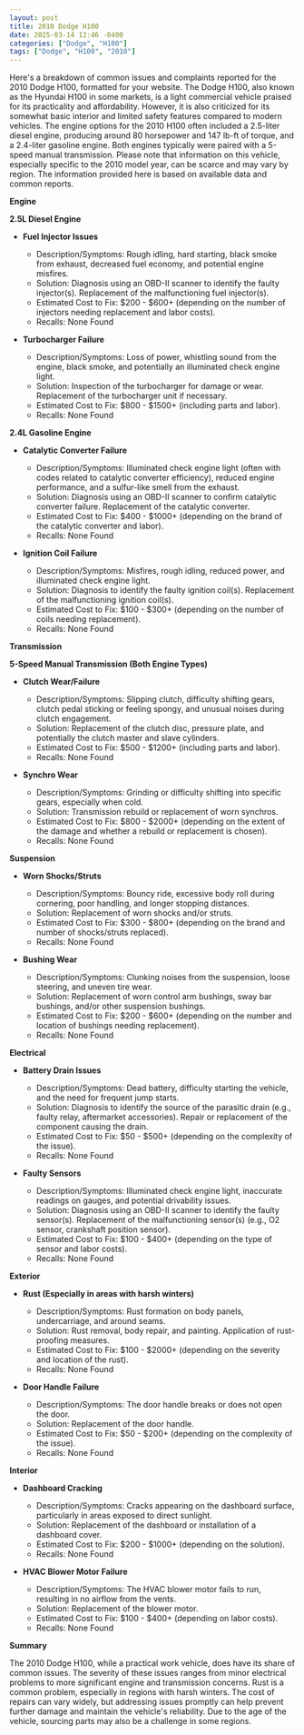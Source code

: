 ```yaml
---
layout: post
title: 2010 Dodge H100
date: 2025-03-14 12:46 -0400
categories: ["Dodge", "H100"]
tags: ["Dodge", "H100", "2010"]
---
```

Here's a breakdown of common issues and complaints reported for the 2010 Dodge H100, formatted for your website. The Dodge H100, also known as the Hyundai H100 in some markets, is a light commercial vehicle praised for its practicality and affordability. However, it is also criticized for its somewhat basic interior and limited safety features compared to modern vehicles. The engine options for the 2010 H100 often included a 2.5-liter diesel engine, producing around 80 horsepower and 147 lb-ft of torque, and a 2.4-liter gasoline engine. Both engines typically were paired with a 5-speed manual transmission. Please note that information on this vehicle, especially specific to the 2010 model year, can be scarce and may vary by region. The information provided here is based on available data and common reports.

**Engine**

**2.5L Diesel Engine**

*   **Fuel Injector Issues**
    *   Description/Symptoms: Rough idling, hard starting, black smoke from exhaust, decreased fuel economy, and potential engine misfires.
    *   Solution: Diagnosis using an OBD-II scanner to identify the faulty injector(s). Replacement of the malfunctioning fuel injector(s).
    *   Estimated Cost to Fix: $200 - $600+ (depending on the number of injectors needing replacement and labor costs).
    *   Recalls: None Found

*   **Turbocharger Failure**
    *   Description/Symptoms: Loss of power, whistling sound from the engine, black smoke, and potentially an illuminated check engine light.
    *   Solution: Inspection of the turbocharger for damage or wear. Replacement of the turbocharger unit if necessary.
    *   Estimated Cost to Fix: $800 - $1500+ (including parts and labor).
    *   Recalls: None Found

**2.4L Gasoline Engine**

*   **Catalytic Converter Failure**
    *   Description/Symptoms: Illuminated check engine light (often with codes related to catalytic converter efficiency), reduced engine performance, and a sulfur-like smell from the exhaust.
    *   Solution: Diagnosis using an OBD-II scanner to confirm catalytic converter failure. Replacement of the catalytic converter.
    *   Estimated Cost to Fix: $400 - $1000+ (depending on the brand of the catalytic converter and labor).
    *   Recalls: None Found

*   **Ignition Coil Failure**
    *   Description/Symptoms: Misfires, rough idling, reduced power, and illuminated check engine light.
    *   Solution: Diagnosis to identify the faulty ignition coil(s). Replacement of the malfunctioning ignition coil(s).
    *   Estimated Cost to Fix: $100 - $300+ (depending on the number of coils needing replacement).
    *   Recalls: None Found

**Transmission**

**5-Speed Manual Transmission (Both Engine Types)**

*   **Clutch Wear/Failure**
    *   Description/Symptoms: Slipping clutch, difficulty shifting gears, clutch pedal sticking or feeling spongy, and unusual noises during clutch engagement.
    *   Solution: Replacement of the clutch disc, pressure plate, and potentially the clutch master and slave cylinders.
    *   Estimated Cost to Fix: $500 - $1200+ (including parts and labor).
    *   Recalls: None Found

*   **Synchro Wear**
    *   Description/Symptoms: Grinding or difficulty shifting into specific gears, especially when cold.
    *   Solution: Transmission rebuild or replacement of worn synchros.
    *   Estimated Cost to Fix: $800 - $2000+ (depending on the extent of the damage and whether a rebuild or replacement is chosen).
    *   Recalls: None Found

**Suspension**

*   **Worn Shocks/Struts**
    *   Description/Symptoms: Bouncy ride, excessive body roll during cornering, poor handling, and longer stopping distances.
    *   Solution: Replacement of worn shocks and/or struts.
    *   Estimated Cost to Fix: $300 - $800+ (depending on the brand and number of shocks/struts replaced).
    *   Recalls: None Found

*   **Bushing Wear**
    *   Description/Symptoms: Clunking noises from the suspension, loose steering, and uneven tire wear.
    *   Solution: Replacement of worn control arm bushings, sway bar bushings, and/or other suspension bushings.
    *   Estimated Cost to Fix: $200 - $600+ (depending on the number and location of bushings needing replacement).
    *   Recalls: None Found

**Electrical**

*   **Battery Drain Issues**
    *   Description/Symptoms: Dead battery, difficulty starting the vehicle, and the need for frequent jump starts.
    *   Solution: Diagnosis to identify the source of the parasitic drain (e.g., faulty relay, aftermarket accessories). Repair or replacement of the component causing the drain.
    *   Estimated Cost to Fix: $50 - $500+ (depending on the complexity of the issue).
    *   Recalls: None Found

*   **Faulty Sensors**
    *   Description/Symptoms: Illuminated check engine light, inaccurate readings on gauges, and potential drivability issues.
    *   Solution: Diagnosis using an OBD-II scanner to identify the faulty sensor(s). Replacement of the malfunctioning sensor(s) (e.g., O2 sensor, crankshaft position sensor).
    *   Estimated Cost to Fix: $100 - $400+ (depending on the type of sensor and labor costs).
    *   Recalls: None Found

**Exterior**

*   **Rust (Especially in areas with harsh winters)**
    *   Description/Symptoms: Rust formation on body panels, undercarriage, and around seams.
    *   Solution: Rust removal, body repair, and painting. Application of rust-proofing measures.
    *   Estimated Cost to Fix: $100 - $2000+ (depending on the severity and location of the rust).
    *   Recalls: None Found

*   **Door Handle Failure**
    *   Description/Symptoms: The door handle breaks or does not open the door.
    *   Solution: Replacement of the door handle.
    *   Estimated Cost to Fix: $50 - $200+ (depending on the complexity of the issue).
    *   Recalls: None Found

**Interior**

*   **Dashboard Cracking**
    *   Description/Symptoms: Cracks appearing on the dashboard surface, particularly in areas exposed to direct sunlight.
    *   Solution: Replacement of the dashboard or installation of a dashboard cover.
    *   Estimated Cost to Fix: $200 - $1000+ (depending on the solution).
    *   Recalls: None Found

*   **HVAC Blower Motor Failure**
    *   Description/Symptoms: The HVAC blower motor fails to run, resulting in no airflow from the vents.
    *   Solution: Replacement of the blower motor.
    *   Estimated Cost to Fix: $100 - $400+ (depending on labor costs).
    *   Recalls: None Found

**Summary**

The 2010 Dodge H100, while a practical work vehicle, does have its share of common issues. The severity of these issues ranges from minor electrical problems to more significant engine and transmission concerns. Rust is a common problem, especially in regions with harsh winters. The cost of repairs can vary widely, but addressing issues promptly can help prevent further damage and maintain the vehicle's reliability. Due to the age of the vehicle, sourcing parts may also be a challenge in some regions.

